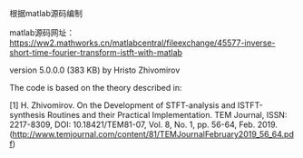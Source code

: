 根据matlab源码编制

matlab源码网址：https://ww2.mathworks.cn/matlabcentral/fileexchange/45577-inverse-short-time-fourier-transform-istft-with-matlab

version 5.0.0.0 (383 KB) by Hristo Zhivomirov

The code is based on the theory described in:

[1] H. Zhivomirov. On the Development of STFT-analysis and ISTFT-synthesis Routines and their Practical Implementation. TEM Journal, ISSN: 2217-8309, DOI: 10.18421/TEM81-07, Vol. 8, No. 1, pp. 56-64, Feb. 2019. (http://www.temjournal.com/content/81/TEMJournalFebruary2019_56_64.pdf)